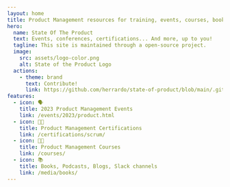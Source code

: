```yaml
---
layout: home
title: Product Management resources for training, events, courses, books, podcasts
hero:
  name: State Of The Product
  text: Events, conferences, certifications... And more, up to you!
  tagline: This site is maintained through a open-source project.
  image:
    src: assets/logo-color.png
    alt: State of the Product Logo
  actions:
    - theme: brand
      text: Contribute!
      link: https://github.com/herrardo/state-of-product/blob/main/.github/CONTRIBUTING.md
features:
  - icon: 🗣️
    title: 2023 Product Management Events
    link: /events/2023/product.html
  - icon: 👩‍🎓
    title: Product Management Certifications
    link: /certifications/scrum/
  - icon: 🧑‍🏫
    title: Product Management Courses
    link: /courses/
  - icon: 📚
    title: Books, Podcasts, Blogs, Slack channels
    link: /media/books/
---
```

